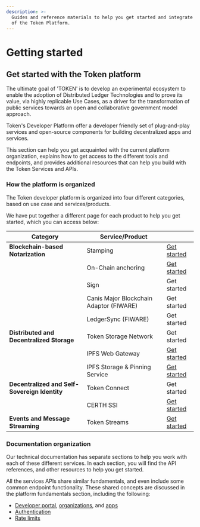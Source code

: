```yaml
---
description: >-
  Guides and reference materials to help you get started and integrate your use
  of the Token Platform.
---
```


# Getting started

## Get started with the Token platform

The ultimate goal of 'TOKEN' is to develop an experimental ecosystem to enable the adoption of Distributed Ledger Technologies and to prove its value, via highly replicable Use Cases, as a driver for the transformation of public services towards an open and collaborative government model approach.

Token's Developer Platform offer a developer friendly set of plug-and-play services and open-source components for building decentralized apps and services.

This section can help you get acquainted with the current platform organization, explains how to get access to the different tools and endpoints, and provides additional resources that can help you build with the Token Services and APIs.

### How the platform is organized

The Token developer platform is organized into four different categories, based on use case and services/products.

We have put together a different page for each product to help you get started, which you can access below:

| Category                                      | Service/Product                         |                                                          |
| --------------------------------------------- | --------------------------------------- | -------------------------------------------------------- |
| **Blockchain-based Notarization**             | Stamping                                | [Get started](notarization/fundamentals.md)              |
|                                               | On-Chain anchoring                      | [Get started](notarization/fundamentals.md)              |
|                                               | Sign                                    | Get started                                              |
|                                               | Canis Major Blockchain Adaptor (FIWARE) | Get started                                              |
|                                               | LedgerSync (FIWARE)                     | Get started                                              |
| **Distributed and Decentralized Storage**     | Token Storage Network                   | Get started                                              |
|                                               | IPFS Web Gateway                        | [Get started](storage/ipfs-web-gateway.md)               |
|                                               | IPFS Storage & Pinning Service          | [Get started](storage/ipfs-storage-and-pinning-service/) |
| **Decentralized and Self-Sovereign Identity** | Token Connect                           | Get started                                              |
|                                               | CERTH SSI                               | [Get started](ssi/fundamentals.md)                       |
| **Events and Message Streaming**              | Token Streams                           | [Get started](streams/api-reference.md)                  |

### Documentation organization

Our technical documentation has separate sections to help you work with each of these different services. In each section, you will find the API references, and other resources to help you get started.

All the services APIs share similar fundamentals, and even include some common endpoint functionality. These shared concepts are discussed in the platform fundamentals section, including the following:

* [Developer portal](fundamentals-1/developer-portal.md), [organizations](fundamentals-1/organizations.md), and [apps](fundamentals-1/fundamentals.md)
* [Authentication](fundamentals-1/auth.md)
* [Rate limits](fundamentals-1/rate-limits.md)

